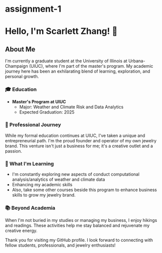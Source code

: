 # assignment-1
# Hello, I'm Scarlett Zhang! 👋

## About Me
I'm currently a graduate student at the University of Illinois at Urbana-Champaign (UIUC), where I'm part of the master's program. My academic journey here has been an exhilarating blend of learning, exploration, and personal growth.

### 🎓 Education
- **Master's Program at UIUC**
  - Major: Weather and Climate Risk and Data Analytics
  - Expected Graduation: 2025

### 💼 Professional Journey
While my formal education continues at UIUC, I've taken a unique and entrepreneurial path. I'm the proud founder and operator of my own jewelry brand. This venture isn't just a business for me; it's a creative outlet and a passion. 


### 🌱 What I'm Learning
- I'm constantly exploring new aspects of conduct computational analysis/analytics of weather and climate data
- Enhancing my academic skills
- Also, take some other courses beside this program to enhance business skills to grow my jewelry brand.

### 📚 Beyond Academia
When I'm not buried in my studies or managing my business, I enjoy hikings and readings. These activities help me stay balanced and rejuvenate my creative energy.

Thank you for visiting my GitHub profile. I look forward to connecting with fellow students, professionals, and jewelry enthusiasts!
